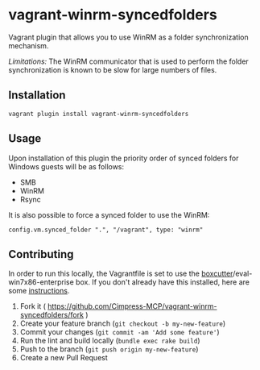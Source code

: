 # vagrant-winrm-syncedfolders

Vagrant plugin that allows you to use WinRM as a folder synchronization mechanism.

*Limitations:* The WinRM communicator that is used to perform the folder synchronization is known to be slow for large numbers of files.

## Installation

    vagrant plugin install vagrant-winrm-syncedfolders

## Usage

Upon installation of this plugin the priority order of synced folders for Windows guests will be as follows:

  - SMB
  - WinRM
  - Rsync

It is also possible to force a synced folder to use the WinRM:

    config.vm.synced_folder ".", "/vagrant", type: "winrm"

## Contributing

In order to run this locally, the Vagrantfile is set to use the [boxcutter](https://github.com/boxcutter/windows)/eval-win7x86-enterprise box. If you don't already have this installed, here are some [instructions](https://github.com/tknerr/vagrant-managed-servers/pull/48).

1. Fork it ( https://github.com/Cimpress-MCP/vagrant-winrm-syncedfolders/fork )
2. Create your feature branch (`git checkout -b my-new-feature`)
3. Commit your changes (`git commit -am 'Add some feature'`)
4. Run the lint and build locally (`bundle exec rake build`)
5. Push to the branch (`git push origin my-new-feature`)
6. Create a new Pull Request

